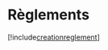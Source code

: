 # Règlements

[!include[creationreglement](reglements.creationreglement.autogen.md)]
































































































































